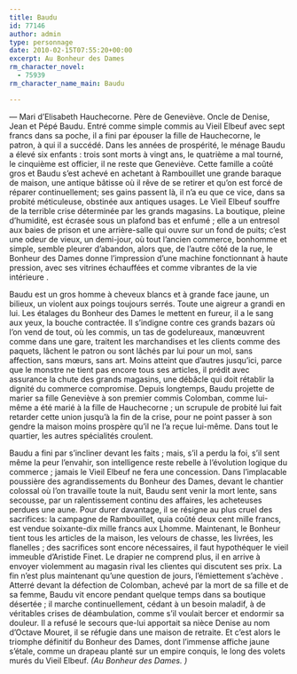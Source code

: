 ```yaml
---
title: Baudu
id: 77146
author: admin
type: personnage
date: 2010-02-15T07:55:20+00:00
excerpt: Au Bonheur des Dames
rm_character_novel:
  - 75939
rm_character_name_main: Baudu

---
```

— Mari d&rsquo;Elisabeth Hauchecorne. Père de Geneviève. Oncle de Denise, Jean et Pépé Baudu. Entré comme simple commis au Vieil Elbeuf avec sept francs dans sa poche, il a fini par épouser la fille de Hauchecorne, le patron, à qui il a succédé. Dans les années de prospérité, le ménage Baudu a élevé six enfants : trois sont morts à vingt ans, le quatrième a mal tourné, le cinquième est officier, il ne reste que Geneviève. Cette famille a coûté gros et Baudu s&rsquo;est achevé en achetant à Rambouillet une grande baraque de maison, une antique bâtisse où il rêve de se retirer et qu&rsquo;on est forcé de réparer continuellement; ses gains passent là, il n&rsquo;a eu que ce vice, dans sa probité méticuleuse, obstinée aux antiques usages. Le Vieil Elbeuf souffre de la terrible crise déterminée par les grands magasins. La boutique, pleine d&rsquo;humidité, est écrasée sous un plafond bas et enfumé ; elle a un entresol aux baies de prison et une arrière-salle qui ouvre sur un fond de puits; c&rsquo;est une odeur de vieux, un demi-jour, où tout l&rsquo;ancien commerce, bonhomme et simple, semble pleurer d&rsquo;abandon, alors que, de l&rsquo;autre côté de la rue, le Bonheur des Dames donne l&rsquo;impression d&rsquo;une machine fonctionnant à haute pression, avec ses vitrines échauffées et comme vibrantes de la vie intérieure .

Baudu est un gros homme à cheveux blancs et à grande face jaune, un bilieux, un violent aux poings toujours serrés. Toute une aigreur a grandi en lui. Les étalages du Bonheur des Dames le mettent en fureur, il a le sang aux yeux, la bouche contractée. Il s&rsquo;indigne contre ces grands bazars où l&rsquo;on vend de tout, où les commis, un tas de godelureaux, manœuvrent comme dans une gare, traitent les marchandises et les clients comme des paquets, lâchent le patron ou sont lâchés par lui pour un mol, sans affection, sans mœurs, sans art. Moins atteint que d&rsquo;autres jusqu&rsquo;ici, parce que le monstre ne tient pas encore tous ses articles, il prédit avec assurance la chute des grands magasins, une débâcle qui doit rétablir la dignité du commerce compromise. Depuis longtemps, Baudu projette de marier sa fille Geneviève à son premier commis Colomban, comme lui-même a été marié à la fille de Hauchecorne ; un scrupule de probité lui fait retarder cette union jusqu&rsquo;à la fin de la crise, pour ne point passer à son gendre la maison moins prospère qu&rsquo;il ne l&rsquo;a reçue lui-même. Dans tout le quartier, les autres spécialités croulent.

Baudu a fini par s&rsquo;incliner devant les faits ; mais, s&rsquo;il a perdu la foi, s&rsquo;il sent même la peur l&rsquo;envahir, son intelligence reste rebelle à l&rsquo;évolution logique du commerce ; jamais le Vieil Elbeuf ne fera une concession. Dans l&rsquo;implacable poussière des agrandissements du Bonheur des Dames, devant le chantier colossal où l&rsquo;on travaille toute la nuit, Baudu sent venir la mort lente, sans secousse, par un ralentissement continu des affaires, les acheteuses perdues une aune. Pour durer davantage, il se résigne au plus cruel des sacrifices: la campagne de Rambouillet, quia coûté deux cent mille francs, est vendue soixante-dix mille francs aux Lhomme. Maintenant, le Bonheur tient tous les articles de la maison, les velours de chasse, les livrées, les flanelles ; des sacrifices sont encore nécessaires, il faut hypothéquer le vieil immeuble d&rsquo;Aristide Finet. Le drapier ne comprend plus, il en arrive à envoyer violemment au magasin rival les clientes qui discutent ses prix. La fin n&rsquo;est plus maintenant qu&rsquo;une question de jours, l&rsquo;émiettement s&rsquo;achève . Atterré devant la défection de Colomban, achevé par la mort de sa fille et de sa femme, Baudu vit encore pendant quelque temps dans sa boutique désertée ; il marche continuellement, cédant à un besoin maladif, à de véritables crises de déambulation, comme s&rsquo;il voulait bercer et endormir sa douleur. Il a refusé le secours que-lui apportait sa nièce Denise au nom d&rsquo;Octave Mouret, il se réfugie dans une maison de retraite. Et c&rsquo;est alors le triomphe définitif du Bonheur des Dames, dont l&rsquo;immense affiche jaune s&rsquo;étale, comme un drapeau planté sur un empire conquis, le long des volets murés du Vieil Elbeuf. _(Au Bonheur des Dames. )_
